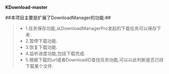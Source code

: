 **KDownload-master**

##本项目主要是扩展了DownloadManager的功能:##
>* 1.任务保存功能,从DownloadManagerPro发起的下载任务可以保存下来.
>* 2.暂停下载功能.
>* 3.恢复下载功能.
>* 4.监听进度功能,包括下载完成.
>* 5.根据下载的url或者DownloadID查找任务功能,可以以此判断是否已经下载某个文件.

